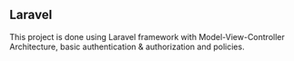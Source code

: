 ## Laravel
This project is done using Laravel framework with Model-View-Controller Architecture, basic authentication & authorization and policies.


